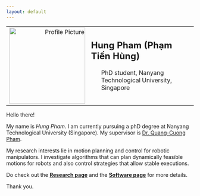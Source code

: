 ```yaml
---
layout: default
---
```


<table id="profile">
  <tr>
    <td valign="top" width="30%" align="right">
      <img src="{{ site.url }}/assets/chick.jpg" alt="Profile Picture" style="width:204px;height:204;">
    </td>
    <td valign="top" width="70%">
      <h2>
	Hung Pham (Phạm Tiến Hùng)
      </h2>
      <ul style="list-style-type:none">
	  <li>PhD student, Nanyang Technological University, Singapore</li>
      </ul>
    </td>
  </tr>
</table>

Hello there!

My name is *Hung Pham*. I am currently pursuing a phD degree at Nanyang
Technological University (Singapore). My supervisor is
[Dr. Quang-Cuong Pham][1].

My research interests lie in motion planning and control for robotic
manipulators. I investigate algorithms that can plan dynamically
feasible motions for robots and also control strategies that allow
stable executions.  

Do check out the **[Research page][3]** and the **[Software page][4]**
for more details.

Thank you.


[1]: http://www.ntu.edu.sg/home/cuong/
[2]: https://en.wikipedia.org/wiki/Reinforcement_learning
[3]: {{site.url}}/research
[4]: {{site.url}}/software





